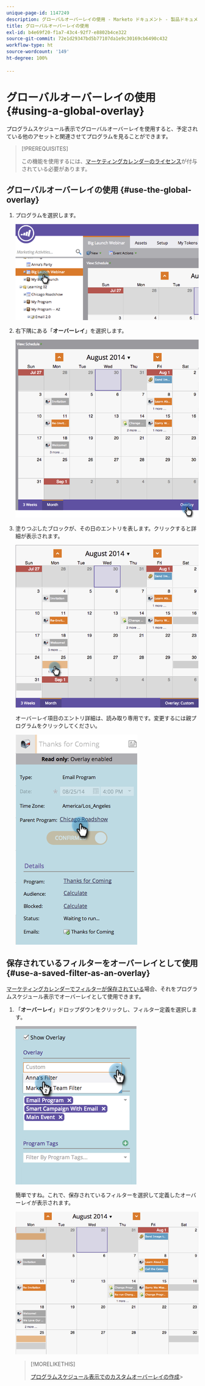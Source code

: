 ```yaml
---
unique-page-id: 1147249
description: グローバルオーバーレイの使用 - Marketo ドキュメント - 製品ドキュメント
title: グローバルオーバーレイの使用
exl-id: b4e69f20-f1a7-43c4-92f7-e8802b4ce322
source-git-commit: 72e1d29347bd5b77107da1e9c30169cb6490c432
workflow-type: ht
source-wordcount: '149'
ht-degree: 100%

---
```


# グローバルオーバーレイの使用 {#using-a-global-overlay}

プログラムスケジュール表示でグローバルオーバーレイを使用すると、予定されている他のアセットと関連させてプログラムを見ることができます。

>[!PREREQUISITES]
>
>この機能を使用するには、[マーケティングカレンダーのライセンス](/help/marketo/product-docs/core-marketo-concepts/marketing-calendar/understanding-the-calendar/issue-revoke-a-marketing-calendar-license.md)が付与されている必要があります。

## グローバルオーバーレイの使用 {#use-the-global-overlay}

1. プログラムを選択します。

   ![](assets/image2014-9-24-10-16-4.png)

1. 右下隅にある「**オーバーレイ**」を選択します。

   ![](assets/image2014-9-24-10-3a16-3a9.png)

1. 塗りつぶしたブロックが、その日のエントリを表します。クリックすると詳細が表示されます。

   ![](assets/image2014-9-24-10-3a16-3a14.png)

   オーバーレイ項目のエントリ詳細は、読み取り専用です。変更するには親プログラムをクリックしてください。

   ![](assets/image2014-9-24-10-3a16-3a19.png)

## 保存されているフィルターをオーバーレイとして使用 {#use-a-saved-filter-as-an-overlay}

[マーケティングカレンダーでフィルターが保存されている](/help/marketo/product-docs/core-marketo-concepts/marketing-calendar/working-with-the-calendar/saving-a-filter-definition-in-the-marketing-calendar.md)場合、それをプログラムスケジュール表示でオーバーレイとして使用できます。

1. 「**オーバーレイ**」ドロップダウンをクリックし、フィルター定義を選択します。

   ![](assets/image2014-9-24-10-3a16-3a26.png)

   簡単ですね。これで、保存されているフィルターを選択して定義したオーバーレイが表示されます。

   ![](assets/image2014-9-24-10-3a16-3a31.png)

   >[!MORELIKETHIS]
   >
   >[プログラムスケジュール表示でのカスタムオーバーレイの作成](/help/marketo/product-docs/core-marketo-concepts/programs/program-schedule-view/creating-custom-overlays-in-program-schedule-view.md)>
   >

